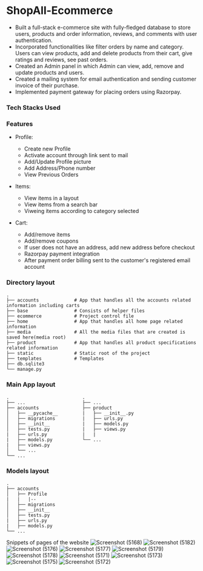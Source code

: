 # ShopAll-Ecommerce
*	Built a full-stack e-commerce site with fully-fledged database to store users, products and order information, reviews, and comments with user authentication.
*	Incorporated functionalities like filter orders by name and category. Users can view products, add and delete products from their cart, give ratings and reviews, see past orders.
*	Created an Admin panel in which Admin can view, add, remove and update products and users.
*	Created a mailing system for email authentication and sending customer invoice of their purchase.
*	Implemented payment gateway for placing orders using Razorpay.


### Tech Stacks Used


### Features

- Profile:
    - Create new Profile
    - Activate account through link sent to mail
    - Add/Update Profile picture
    - Add Address/Phone number
    - View Previous Orders
    
- Items:
    - View items in a layout
    - View items from a search bar
    - Viweing items according to category selected
    
- Cart:
    - Add/remove items
    - Add/remove coupons
    - If user does not have an address, add new address before checkout
    - Razorpay payment integration
    - After payment order billing sent to the customer's registered email account

### Directory layout
```
.
├── accounts             # App that handles all the accounts related information including carts
├── base                 # Consists of helper files
├── ecommerce            # Project control file
├── home                 # App that handles all home page related information
├── media                # All the media files that are created is saved here(media root)
├── product              # App that handles all product specifications related information
├── static               # Static root of the project
├── templates            # Templates 
├── db.sqlite3
└── manage.py
```

### Main App layout
```
.                           .
├── ...                     ├── ...
├── accounts                ├── product   
│   ├── __pycache__         |   ├── __init__.py
│   ├── migrations          |   ├── urls.py
│   ├── __init__            |   ├── models.py
│   ├── tests.py            |   ├── views.py
|   ├── urls.py             |   |
|   ├── models.py           └── ...
|   ├── views.py         
│   └── ...                
└── ...
```
### Models layout
```
.        
├── accounts           
│   ├── Profile
|   |   |--
│   ├── migrations      
│   ├── __init__          
│   ├── tests.py         
|   ├── urls.py             
|   ├── models.py           
└── ...
```
Snippets of pages of the website
![Screenshot (5168)](https://user-images.githubusercontent.com/79036782/178137552-ef405860-e01e-4d0c-b213-0a8d501250c6.png)
![Screenshot (5182)](https://user-images.githubusercontent.com/79036782/178137527-56202640-12a9-460e-853e-6a83257faabd.png)
![Screenshot (5176)](https://user-images.githubusercontent.com/79036782/178137531-117c7210-1199-4477-814e-65e63fc86d72.png)
![Screenshot (5177)](https://user-images.githubusercontent.com/79036782/178137536-4fa7b596-bdbd-4bc8-9454-efc218cf90a8.png)
![Screenshot (5179)](https://user-images.githubusercontent.com/79036782/178137542-4bd19862-08c0-4406-ba47-1394ba9f0f90.png)
![Screenshot (5178)](https://user-images.githubusercontent.com/79036782/178137545-d6555e0d-6a4c-477d-b74e-7d0059be39d0.png)
![Screenshot (5171)](https://user-images.githubusercontent.com/79036782/178137559-d71758eb-d48f-4b9c-83b5-124d7bbd6ae2.png)
![Screenshot (5173)](https://user-images.githubusercontent.com/79036782/178137562-a35fdd8d-fcf8-4f4b-acc4-7739f2bf30e8.png)
![Screenshot (5175)](https://user-images.githubusercontent.com/79036782/178137565-d26cba41-7b7e-42d7-b998-b662606dc78c.png)
![Screenshot (5172)](https://user-images.githubusercontent.com/79036782/178137581-dc941cbf-29a8-4f15-9607-27a044b4ce5f.png)




